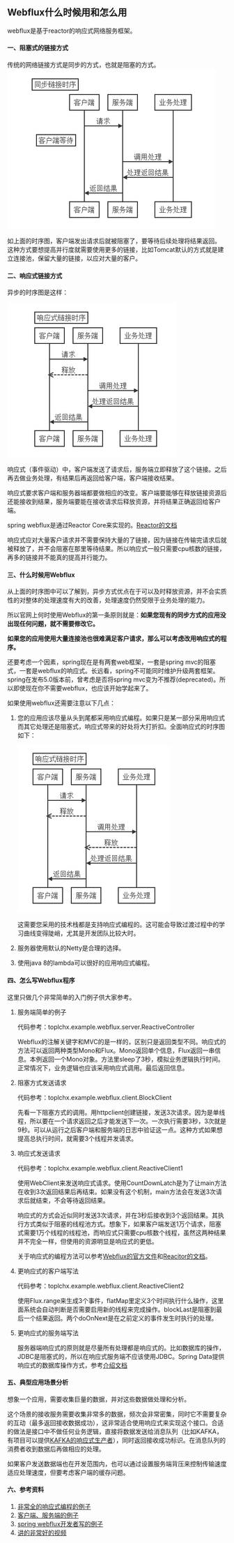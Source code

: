 ## Webflux什么时候用和怎么用
webflux是基于reactor的响应式网络服务框架。

#### 一、阻塞式的链接方式
传统的网络链接方式是同步的方式，也就是阻塞的方式。
![阻塞式链接时序图](./img/syncSeq.png)

如上面的时序图，客户端发出请求后就被阻塞了，要等待后续处理将结果返回。
这种方式要想提高并行度就需要使用更多的链接，比如Tomcat默认的方式就是建立连接池，保留大量的链接，以应对大量的客户。

#### 二、响应式链接方式
异步的时序图是这样：

![响应式链接时序图](./img/asyncSeq.png)

响应式（事件驱动）中，客户端发送了请求后，服务端立即释放了这个链接。之后再去做业务处理，有结果后再返回给客户端，客户端接收结果。

响应式要求客户端和服务器端都要做相应的改变。客户端要能够在释放链接资源后还能接收到结果，服务端要能在接收请求后释放资源，并将结果正确返回给客户端。

spring webflux是通过Reactor Core来实现的。[Reactor的文档](https://projectreactor.io/docs)

响应式应对大量客户请求并不需要保持大量的了链接，因为链接在传输完请求后就被释放了，并不会阻塞在那里等待结果。所以响应式一般只需要cpu核数的链接，再多的链接并不能真的提高并行能力。

#### 三、什么时候用Webflux
从上面的时序图中可以了解到，异步方式优点在于可以及时释放资源，并不会实质性的对整体的处理速度有大的改善，处理速度仍然受限于业务处理的能力。

所以官网上何时使用Webflux的第一条原则就是：**如果您现有的同步方式的应用没出现任何问题，就不需要修改它。**

**如果您的应用使用大量连接池也很难满足客户请求，那么可以考虑改用响应式的程序。**

还要考虑一个因素，spring现在是有两套web框架，一套是spring mvc的阻塞式，一套是webflux的响应式。长远看，spring不可能同时维护升级两套框架。spring在发布5.0版本前，曾考虑是否将spring mvc变为不推荐(deprecated)。所以即使现在你不需要webflux，也应该开始学起来了。

如果使用webflux还需要注意以下几点：
1. 您的应用应该尽量从头到尾都采用响应式编程。如果只是某一部分采用响应式而其它处理还是阻塞式，响应式带来的好处将大打折扣。全面响应式的时序图如下：

   ![响应式时序图](./img/asyncSeq2.png)
   
   这需要您采用的技术栈都是支持响应式编程的。这可能会导致过渡过程中的学习曲线变得陡峭，尤其是开发团队比较大时。
2. 服务器使用默认的Netty是合理的选择。
3. 使用java 8的lambda可以很好的应用响应式编程。

#### 四、怎么写Webflux程序
这里只做几个非常简单的入门例子供大家参考。
1. 服务端简单的例子

   代码参考：toplchx.example.webflux.server.ReactiveController

   Webflux的注解关键字和MVC的是一样的，区别只是返回类型不同。响应式的方法可以返回两种类型Mono和Flux。Mono返回单个信息，Flux返回一串信息。本例返回一个Mono对象。方法里sleep了3秒，模拟业务逻辑执行时间。正常情况下，业务逻辑也应该采用响应式调用。最后返回信息。
   
2. 阻塞方式发送请求

   代码参考：toplchx.example.webflux.client.BlockClient
   
   先看一下阻塞方式的调用。用httpclient创建链接，发送3次请求。因为是单线程，所以要在一个请求返回之后才能发送下一次。一次执行需要3秒，3次就是9秒。可以从运行之后客户端和服务端的日志中验证这一点。这种方式如果想提高总执行时间，就需要3个线程并发请求。
   
3. 响应式发送请求

   代码参考：toplchx.example.webflux.client.ReactiveClient1
   
   使用WebClient来发送响应式请求。使用CountDownLatch是为了让main方法在收到3次返回结果后再结束。如果没有这个机制，main方法会在发送3次请求后就结束，不会等待返回结果。
   
   响应式的方式会近似同时发送3次请求，并在3秒后接收到3个返回结果。其执行方式类似于阻塞的线程池方式。想象下，如果客户端发送1万个请求，阻塞式需要1万个线程的线程池，而响应式只需要cpu核数个线程，虽然这两种结果并不完全一样，但使用的资源明显是响应式的更低。
   
   关于响应式的编程方法可以参考[Webflux的官方文件](https://docs.spring.io/spring/docs/current/spring-framework-reference/web-reactive.html#spring-webflux)和[Reacitor的文档](https://projectreactor.io/docs)。
   
4. 更响应式的客户端写法

   代码参考：toplchx.example.webflux.client.ReactiveClient2
   
   使用Flux.range来生成3个事件，flatMap里定义3个时间执行什么操作，这里面系统会自动判断是否需要启用新的线程来完成操作。blockLast是阻塞到最后一个结果返回。两个doOnNext是在之前定义的事件发生时执行的处理。
   
5. 更响应式的服务端写法

   服务器端响应式的原则就是尽量所有处理都是响应式的。比如数据库的操作，JDBC是阻塞式的，所以在响应式服务端不应该使用JDBC。Spring Data提供响应式的数据库操作方式，参考[介绍文档](https://spring.io/blog/2016/11/28/going-reactive-with-spring-data)
   
#### 五、典型应用场景分析
   
想象一个应用，需要收集巨量的数据，并对这些数据做处理和分析。

这个场景的接收服务需要收集非常多的数据，频次会非常密集，同时它不需要复杂的互动（最多返回接收数据成功），这非常适合使用响应式来实现这个接口。合适的做法是接口中不做任何业务逻辑，直接将数据发送给消息队列（比如KAFKA，有项目可以提供[KAFKA的响应式生产者](https://projectreactor.io/docs/kafka/release/reference/)），同时返回接收成功标识。在消息队列的消费者收到数据后再做相应的处理。

如果客户发送数据端也在开发范围内，也可以通过设置服务端背压来控制传输速度适应处理速度，但要考虑客户端的缓存问题。

#### 六、参考资料
1. [非常全的响应式编程的例子](https://github.com/hantsy/spring-reactive-sample)
2. [客户端、服务端的例子](https://github.com/joshlong/flux-flix-service)
3. [spring webflux开发者写的例子](https://github.com/rstoyanchev/reactive-for-webmvc)
4. [讲的非常好的视频](https://www.youtube.com/watch?v=IZ2SoXUiS7M&list=PLAdzTan_eSPQsR_aqYBQxpYTEQZnjhTN6&index=50)